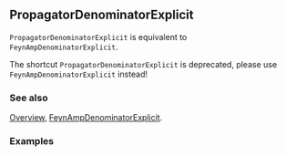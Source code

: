 ## PropagatorDenominatorExplicit

`PropagatorDenominatorExplicit` is equivalent to `FeynAmpDenominatorExplicit`.

The shortcut `PropagatorDenominatorExplicit` is deprecated, please use `FeynAmpDenominatorExplicit` instead!

### See also

[Overview](Extra/FeynCalc.md), [FeynAmpDenominatorExplicit](FeynAmpDenominatorExplicit.md).

### Examples
